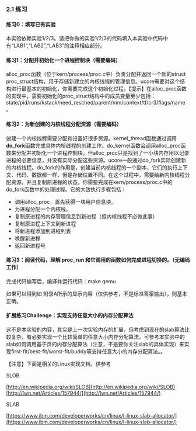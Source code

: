 
### 2.1 练习 

#### 练习0：填写已有实验 

本实验依赖实验1/2/3。请把你做的实验1/2/3的代码填入本实验中代码中有“LAB1”,“LAB2”,“LAB3”的注释相应部分。

#### 练习1：分配并初始化一个进程控制块（需要编码） 

alloc\_proc函数（位于kern/process/proc.c中）负责分配并返回一个新的struct proc\_struct结构，用于存储新建立的内核线程的管理信息。ucore需要对这个结构进行最基本的初始化，你需要完成这个初始化过程。【提示】在alloc\_proc函数的实现中，需要初始化的proc\_struct结构中的成员变量至少包括：state/pid/runs/kstack/need\_resched/parent/mm/context/tf/cr3/flags/name。

#### 练习2：为新创建的内核线程分配资源（需要编码） 

创建一个内核线程需要分配和设置好很多资源。kernel\_thread函数通过调用**do\_fork**函数完成具体内核线程的创建工作。do\_kernel函数会调用alloc\_proc函数来分配并初始化一个进程控制块，但alloc\_proc只是找到了一小块内存用以记录进程的必要信息，并没有实际分配这些资源。ucore一般通过do\_fork实际创建新的内核线程。do\_fork的作用是，创建当前内核线程的一个副本，它们的执行上下文、代码、数据都一样，但是存储位置不同。在这个过程中，需要给新内核线程分配资源，并且复制原进程的状态。你需要完成在kern/process/proc.c中的do\_fork函数中的处理过程。它的大致执行步骤包括：

* 调用alloc\_proc，首先获得一块用户信息块。
* 为进程分配一个内核栈。
* 复制原进程的内存管理信息到新进程（但内核线程不必做此事）
* 复制原进程上下文到新进程
* 将新进程添加到进程列表
* 唤醒新进程
* 返回新进程号

#### 练习3：阅读代码，理解 proc\_run 和它调用的函数如何完成进程切换的。（无编码工作） 

完成代码编写后，编译并运行代码：make qemu

如果可以得到如 附录A所示的显示内容（仅供参考，不是标准答案输出），则基本正确。

#### 扩展练习Challenge：实现支持任意大小的内存分配算法

这不是本实验的内容，其实是上一次实验内存的扩展，但考虑到现在的slab算法比较复杂，有必要实现一个比较简单的任意大小内存分配算法。可参考本实验中的slab如何调用基于页的内存分配算法（注意，不是要你关注slab的具体实现）来实现first-fit/best-fit/worst-fit/buddy等支持任意大小的内存分配算法。。

【注意】下面是相关的Linux实现文档，供参考

SLOB

[http://en.wikipedia.org/wiki/SLOB](http://en.wikipedia.org/wiki/SLOB)
[http://lwn.net/Articles/157944/](http://lwn.net/Articles/157944/)

SLAB

[https://www.ibm.com/developerworks/cn/linux/l-linux-slab-allocator/](https://www.ibm.com/developerworks/cn/linux/l-linux-slab-allocator/)
